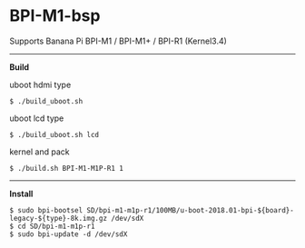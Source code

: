 # BPI-M1-bsp
Supports Banana Pi BPI-M1 / BPI-M1+ / BPI-R1 (Kernel3.4)


----------
**Build**

uboot  hdmi type

    $ ./build_uboot.sh

uboot lcd type

    $ ./build_uboot.sh lcd

kernel and pack

    $ ./build.sh BPI-M1-M1P-R1 1


----------


**Install**

	

    $ sudo bpi-bootsel SD/bpi-m1-m1p-r1/100MB/u-boot-2018.01-bpi-${board}-legacy-${type}-8k.img.gz /dev/sdX
    $ cd SD/bpi-m1-m1p-r1
    $ sudo bpi-update -d /dev/sdX
